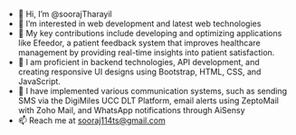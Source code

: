 - 👋 Hi, I’m @soorajTharayil
- 👀 I’m interested in web development and latest web technologies
- 🌱 My key contributions include developing and optimizing applications like Efeedor, a patient feedback system that improves healthcare management by providing real-time insights into patient satisfaction.
- 🌱  I am proficient in backend technologies, API development, and creating responsive UI designs using Bootstrap, HTML, CSS, and JavaScript.
- 🌱 I have implemented various communication systems, such as sending SMS via the DigiMiles UCC DLT Platform, email alerts using ZeptoMail with Zoho Mail, and WhatsApp notifications through AiSensy
- 📫 Reach me at sooraj114ts@gmail.com
<!---
soorajTharayil/soorajTharayil is a ✨ special ✨ repository because its `README.md` (this file) appears on your GitHub profile.
You can click the Preview link to take a look at your changes.
--->
